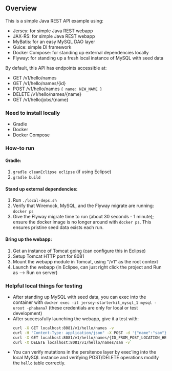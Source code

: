 ## Overview  

This is a simple Java REST API example using:
- Jersey: for simple Java REST webapp
- JAX-RS: for simple Java REST webapp
- MyBatis: for an easy MySQL DAO layer
- Guice: simple DI framework
- Docker Compose: for standing up external dependencies locally
- Flyway: for standing up a fresh local instance of MySQL with seed data

By default, this API has endpoints accessible at:
- GET /v1/hello/names
- GET /v1/hello/names/{id}
- POST /v1/hello/names `{ name: NEW_NAME }`
- DELETE /v1/hello/names/{name}
- GET /v1/hello/jobs/{name}

### Need to install locally  

- Gradle
- Docker
- Docker Compose

### How-to run  

#### Gradle:  

1. `gradle cleanEclipse eclipse` (if using Eclipse)
2. `gradle build`

#### Stand up external dependencies:  

1. Run `./local-deps.sh`
2. Verify that Wiremock, MySQL, and the Flyway migrate are running: `docker ps`
3. Give the Flyway migrate time to run (about 30 seconds - 1 minute); ensure the docker image is no longer around with `docker ps`. This ensures pristine seed data exists each run.

#### Bring up the webapp:  

1. Get an instance of Tomcat going (can configure this in Eclipse)
2. Setup Tomcat HTTP port for 8081
3. Mount the webapp module in Tomcat, using "/v1" as the root context
4. Launch the webapp (in Eclipse, can just right click the project and Run as --> Run on server)

### Helpful local things for testing

- After standing up MySQL with seed data, you can exec into the container with `docker exec -it jersey-starterkit_mysql_1 mysql -uroot -phabana7` (these credentials are only for local or test development)
- After successfully launching the webapp, give it a test with:
   ```bash
   curl -X GET localhost:8081/v1/hello/names -v
   curl -H "Content-Type: application/json" -X POST -d '{"name":"sam"}' localhost:8081/v1/hello/names -v (extract the LOCATION header from the POST response
   curl -X GET localhost:8081/v1/hello/names/{ID_FROM_POST_LOCATION_HEADER} -v
   curl -X DELETE localhost:8081/v1/hello/names/sam -v` 
   ```
- You can verify mutations in the persitence layer by exec'ing into the local MySQL instance and verifying POST/DELETE operations modify the `hello` table correctly.